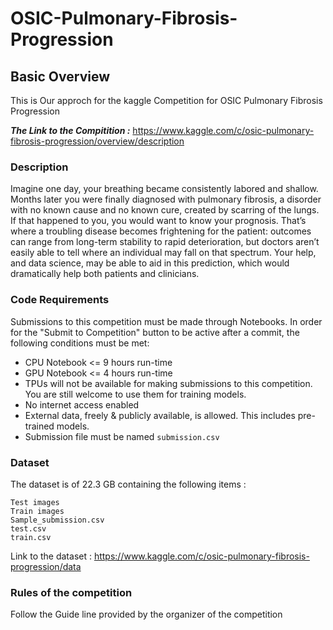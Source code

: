 # OSIC-Pulmonary-Fibrosis-Progression
## Basic Overview 
This is Our approch for the kaggle Competition for OSIC Pulmonary Fibrosis Progression


***The Link to the Compitition :*** https://www.kaggle.com/c/osic-pulmonary-fibrosis-progression/overview/description

### Description

Imagine one day, your breathing became consistently labored and shallow. Months later you were finally diagnosed with pulmonary fibrosis, a disorder with no known cause and no known cure, created by scarring of the lungs. If that happened to you, you would want to know your prognosis. That’s where a troubling disease becomes frightening for the patient: outcomes can range from long-term stability to rapid deterioration, but doctors aren’t easily able to tell where an individual may fall on that spectrum. Your help, and data science, may be able to aid in this prediction, which would dramatically help both patients and clinicians.

### Code Requirements 

Submissions to this competition must be made through Notebooks. In order for the "Submit to Competition" button to be active after a commit, the following conditions must be met:

* CPU Notebook <= 9 hours run-time
* GPU Notebook <= 4 hours run-time
* TPUs will not be available for making submissions to this competition. You are still welcome to use them for training models.
* No internet access enabled
* External data, freely & publicly available, is allowed. This includes pre-trained models.
* Submission file must be named ```submission.csv```


### Dataset
The dataset is of 22.3 GB containing the following items :
```
Test images
Train images
Sample_submission.csv
test.csv
train.csv
```

Link to the dataset : https://www.kaggle.com/c/osic-pulmonary-fibrosis-progression/data

### Rules of the competition 
Follow the Guide line provided by the organizer of the competition


